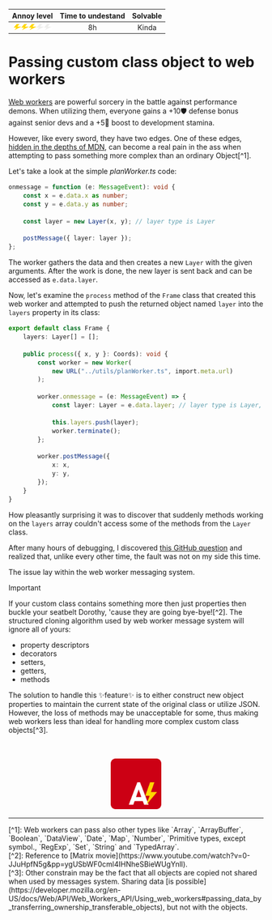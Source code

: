 <center>

|                                                                                                             Annoy level                                                                                                              | Time to undestand | Solvable |
| :----------------------------------------------------------------------------------------------------------------------------------------------------------------------------------------------------------------------------------: | :---------------: | :------: |
| <img src="Bolt.svg" width="15" height="12"/><img src="Bolt.svg" width="15" height="12"/><img src="Bolt.svg" width="15" height="12"/><img src="Bolt_off.svg" width="15" height="12"/><img src="Bolt_off.svg" width="15" height="12"/> |        8h         |  Kinda   |

</center>

# Passing custom class object to web workers

[Web workers](https://developer.mozilla.org/en-US/docs/Web/API/Web_Workers_API/Using_web_workers) are powerful sorcery in the battle against performance demons. When utilizing them, everyone gains a +10🛡️ defense bonus against senior devs and a +5🐎 boost to development stamina.

However, like every sword, they have two edges. One of these edges, [hidden in the depths of MDN](https://developer.mozilla.org/en-US/docs/Web/API/Web_Workers_API/Structured_clone_algorithm), can become a real pain in the ass when attempting to pass something more complex than an ordinary Object[^1].

Let's take a look at the simple _planWorker.ts_ code:

```TypeScript
onmessage = function (e: MessageEvent): void {
    const x = e.data.x as number;
    const y = e.data.y as number;

    const layer = new Layer(x, y); // layer type is Layer

    postMessage({ layer: layer });
};
```

The worker gathers the data and then creates a new `Layer` with the given arguments. After the work is done, the new layer is sent back and can be accessed as `e.data.layer`.

Now, let's examine the `process` method of the `Frame` class that created this web worker and attempted to push the returned object named `layer` into the `layers` property in its class:

```TypeScript
export default class Frame {
    layers: Layer[] = [];

    public process({ x, y }: Coords): void {
        const worker = new Worker(
            new URL("../utils/planWorker.ts", import.meta.url)
        );

        worker.onmessage = (e: MessageEvent) => {
            const layer: Layer = e.data.layer; // layer type is Layer, right?

            this.layers.push(layer);
            worker.terminate();
        };

        worker.postMessage({
            x: x,
            y: y,
        });
    }
}
```

How pleasantly surprising it was to discover that suddenly methods working on the `layers` array couldn't access some of the methods from the `Layer` class.

After many hours of debugging, I discovered [this GitHub question](https://stackoverflow.com/questions/7704323/passing-objects-to-a-web-worker) and realized that, unlike every other time, the fault was not on my side this time.

The issue lay within the web worker messaging system.

> [!IMPORTANT]
> If your custom class contains something more then just properties then buckle your seatbelt Dorothy, 'cause they are going bye-bye![^2]. The structured cloning algorithm used by web worker message system will ignore all of yours:
>
> -   property descriptors
> -   decorators
> -   setters,
> -   getters,
> -   methods

The solution to handle this ✨feature✨ is to either construct new object properties to maintain the current state of the original class or utilize JSON. However, the loss of methods may be unacceptable for some, thus making web workers less than ideal for handling more complex custom class objects[^3].

<br>
<br>
<center>
<img src="AnnoyScript_logo.svg" height="100" width="100"/>
</center>

<hr>
[^1]: Web workers can pass also other types like `Array`, `ArrayBuffer`, `Boolean`, `DataView`, `Date`, `Map`, `Number`, `Primitive types, except symbol., `RegExp`, `Set`, `String` and `TypedArray`. <br>
[^2]: Reference to [Matrix movie](https://www.youtube.com/watch?v=0-JJuHpfN5g&pp=ygUSbWF0cml4IHNheSBieWUgYnll).<br>
[^3]: Other constrain may be the fact that all objects are copied not shared when used by messages system. Sharing data [is possible](https://developer.mozilla.org/en-US/docs/Web/API/Web_Workers_API/Using_web_workers#passing_data_by_transferring_ownership_transferable_objects), but not with the objects.
